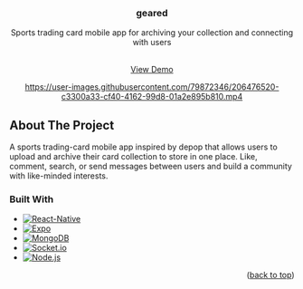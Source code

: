 <!-- Improved compatibility of back to top link: See: https://github.com/othneildrew/Best-README-Template/pull/73 -->
<a name="readme-top"></a>
<!--
*** Thanks for checking out the Best-README-Template. If you have a suggestion
*** that would make this better, please fork the repo and create a pull request
*** or simply open an issue with the tag "enhancement".
*** Don't forget to give the project a star!
*** Thanks again! Now go create something AMAZING! :D
-->



<!-- PROJECT SHIELDS -->
<!--
*** I'm using markdown "reference style" links for readability.
*** Reference links are enclosed in brackets [ ] instead of parentheses ( ).
*** See the bottom of this document for the declaration of the reference variables
*** for contributors-url, forks-url, etc. This is an optional, concise syntax you may use.
*** https://www.markdownguide.org/basic-syntax/#reference-style-links
-->




<!-- PROJECT LOGO -->
<br />
<div align="center">
 

<h3 align="center">geared</h3>

  <p align="center">
    Sports trading card mobile app for archiving your collection and connecting with users
   
  
    
  </p>
  </br>
  <a href="https://vimeo.com/775164435">View Demo</a>
  
  

https://user-images.githubusercontent.com/79872346/206476520-c3300a33-cf40-4162-99d8-01a2e895b810.mp4


  
  
</div>



<!-- ABOUT THE PROJECT -->
## About The Project

A sports trading-card mobile app inspired by depop that allows users to upload and archive their card collection to store in one place. Like, comment, search, or send messages between users and build a community with like-minded interests.

### Built With


* [![React-Native][React-Native-Badge]][React-Native-url]
* [![Expo][Expo-Badge]][Expo-url]
* [![MongoDB][MongoDB-Badge]][MongoDB-url]
* [![Socket.io][Socket.io-Badge]][Socket.io-url]
* [![Node.js][Node.js-Badge]][Node.js-url]

<p align="right">(<a href="#readme-top">back to top</a>)</p>







<!-- MARKDOWN LINKS & IMAGES -->
<!-- https://www.markdownguide.org/basic-syntax/#reference-style-links -->
[contributors-shield]: https://img.shields.io/github/contributors/github_username/repo_name.svg?style=for-the-badge
[contributors-url]: https://github.com/github_username/repo_name/graphs/contributors
[forks-shield]: https://img.shields.io/github/forks/github_username/repo_name.svg?style=for-the-badge
[forks-url]: https://github.com/github_username/repo_name/network/members
[stars-shield]: https://img.shields.io/github/stars/github_username/repo_name.svg?style=for-the-badge
[stars-url]: https://github.com/github_username/repo_name/stargazers
[issues-shield]: https://img.shields.io/github/issues/github_username/repo_name.svg?style=for-the-badge
[issues-url]: https://github.com/github_username/repo_name/issues
[license-shield]: https://img.shields.io/github/license/github_username/repo_name.svg?style=for-the-badge
[license-url]: https://github.com/github_username/repo_name/blob/master/LICENSE.txt
[linkedin-shield]: https://img.shields.io/badge/-LinkedIn-black.svg?style=for-the-badge&logo=linkedin&colorB=555
[linkedin-url]: https://linkedin.com/in/linkedin_username
[product-screenshot]: images/screenshot.png
[Expo-Badge]: https://img.shields.io/badge/expo-F7F6F6?style=for-the-badge&logo=expo&logoColor=14191F
[Expo-url]: https://expo.dev/
[React-Native-Badge]: https://img.shields.io/badge/react_native-20232A?style=for-the-badge&logo=react&logoColor=61DAFB
[React-Native-url]: https://reactnative.dev/
[MongoDB-Badge]: https://img.shields.io/badge/MongoDB-4EA94B?style=for-the-badge&logo=mongodb&logoColor=white
[MongoDB-url]:https://www.mongodb.com/cloud/atlas
[Node.js-Badge]: https://img.shields.io/badge/node.js-090B15?style=for-the-badge&logo=node.js&logoColor=6AA35D
[Node.js-url]: https://nodejs.org/en/
[Socket.io-Badge]: https://img.shields.io/badge/Socket.io-010101?&style=for-the-badge&logo=Socket.io&logoColor=white
[Socket.io-url]: https://socket.io/
[TailwindCSS-Badge]: https://img.shields.io/badge/Tailwind_CSS-38B2AC?style=for-the-badge&logo=tailwind-css&logoColor=white
[TailWindCSS-url]: https://tailwindcss.com/
[Redux-Badge]: https://img.shields.io/badge/Redux-593D88?style=for-the-badge&logo=redux&logoColor=white
[Redux-url]: https://redux.js.org/

